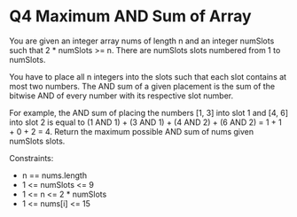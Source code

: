 # Q4 Maximum AND Sum of Array

You are given an integer array nums of length n and an integer numSlots such that 2 * numSlots >= n. There are numSlots slots numbered from 1 to numSlots.

You have to place all n integers into the slots such that each slot contains at most two numbers. The AND sum of a given placement is the sum of the bitwise AND of every number with its respective slot number.

For example, the AND sum of placing the numbers [1, 3] into slot 1 and [4, 6] into slot 2 is equal to (1 AND 1) + (3 AND 1) + (4 AND 2) + (6 AND 2) = 1 + 1 + 0 + 2 = 4.
Return the maximum possible AND sum of nums given numSlots slots.

Constraints:
- n == nums.length
- 1 <= numSlots <= 9
- 1 <= n <= 2 * numSlots
- 1 <= nums[i] <= 15
